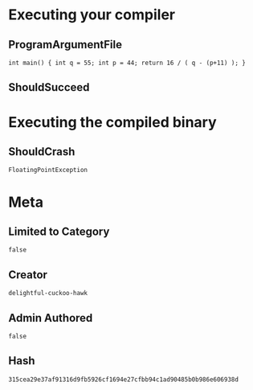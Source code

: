 # Executing your compiler

## ProgramArgumentFile

```
int main() { int q = 55; int p = 44; return 16 / ( q - (p+11) ); }
```

## ShouldSucceed

# Executing the compiled binary

## ShouldCrash

```
FloatingPointException
```

# Meta

## Limited to Category

```
false
```

## Creator

```
delightful-cuckoo-hawk
```

## Admin Authored

```
false
```

## Hash

```
315cea29e37af91316d9fb5926cf1694e27cfbb94c1ad90485b0b986e606938d
```
